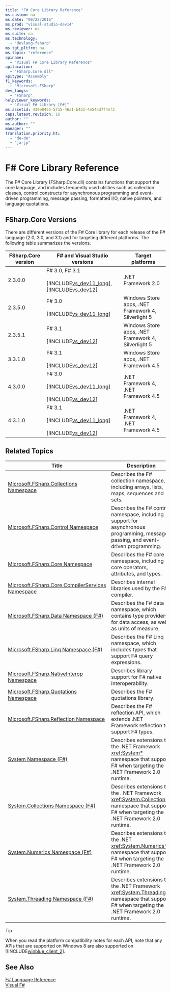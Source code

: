 ```yaml
---
title: "F# Core Library Reference"
ms.custom: na
ms.date: "09/22/2016"
ms.prod: "visual-studio-dev14"
ms.reviewer: na
ms.suite: na
ms.technology: 
  - "devlang-fsharp"
ms.tgt_pltfrm: na
ms.topic: "reference"
apiname: 
  - "Visual F# Core Library Reference"
apilocation: 
  - "FSharp.Core.dll"
apitype: "Assembly"
f1_keywords: 
  - "Microsoft.FSharp"
dev_langs: 
  - "FSharp"
helpviewer_keywords: 
  - "Visual F# Library [F#]"
ms.assetid: 430e8455-57a5-46a1-b4b1-4e54ed7f4ef3
caps.latest.revision: 16
author: ""
ms.author: ""
manager: ""
translation.priority.ht: 
  - "de-de"
  - "ja-jp"
---
```

# F# Core Library Reference
The F# Core Library (FSharp.Core.dll) contains functions that support the core language, and includes frequently used utilities such as collection classes, control constructs for asynchronous programming and event-driven programming, message passing, formatted I/O, native pointers, and language quotations.  
  
## FSharp.Core Versions  
 There are different versions of the F# Core library for each release of the F# language (2.0, 3.0, and 3.1) and for targeting different platforms. The following table summarizes the versions.  
  
|FSharp.Core version|F# and Visual Studio versions|Target platforms|  
|-------------------------|------------------------------------|----------------------|  
|2.3.0.0|F# 3.0, F# 3.1<br /><br /> [!INCLUDE[vs_dev11_long](../vs140/includes/vs_dev11_long_md.md)], [!INCLUDE[vs_dev12](../vs140/includes/vs_dev12_md.md)]|.NET Framework 2.0|  
|2.3.5.0|F# 3.0<br /><br /> [!INCLUDE[vs_dev11_long](../vs140/includes/vs_dev11_long_md.md)]|Windows Store apps, .NET Framework 4, Silverlight 5|  
|2.3.5.1|F# 3.1<br /><br /> [!INCLUDE[vs_dev12](../vs140/includes/vs_dev12_md.md)]|Windows Store apps, .NET Framework 4, Silverlight 5|  
|3.3.1.0|F# 3.1<br /><br /> [!INCLUDE[vs_dev12](../vs140/includes/vs_dev12_md.md)]|Windows Store apps, .NET Framework 4.5|  
|4.3.0.0|F# 3.0<br /><br /> [!INCLUDE[vs_dev11_long](../vs140/includes/vs_dev11_long_md.md)]<br /><br /> [!INCLUDE[vs_dev12](../vs140/includes/vs_dev12_md.md)]|.NET Framework 4, .NET Framework 4.5|  
|4.3.1.0|F# 3.1<br /><br /> [!INCLUDE[vs_dev11_long](../vs140/includes/vs_dev11_long_md.md)]<br /><br /> [!INCLUDE[vs_dev12](../vs140/includes/vs_dev12_md.md)]|.NET Framework 4, .NET Framework 4.5|  
  
## Related Topics  
  
|Title|Description|  
|-----------|-----------------|  
|[Microsoft.FSharp.Collections Namespace](../vs140/microsoft.fsharp.collections-namespace--fsharp-.md)|Describes the F# collection namespace, including arrays, lists, maps, sequences and sets.|  
|[Microsoft.FSharp.Control Namespace](../vs140/microsoft.fsharp.control-namespace--fsharp-.md)|Describes the F# control namespace, including support for asynchronous programming, message passing, and event-driven programming.|  
|[Microsoft.FSharp.Core Namespace](../vs140/microsoft.fsharp.core-namespace--fsharp-.md)|Describes the F# core namespace, including core operators, attributes, and types.|  
|[Microsoft.FSharp.Core.CompilerServices Namespace](../vs140/microsoft.fsharp.core.compilerservices-namespace--fsharp-.md)|Describes internal libraries used by the F# compiler.|  
|[Microsoft.FSharp.Data Namespace (F#)](../vs140/microsoft.fsharp.data-namespace--fsharp-.md)|Describes the F# data namespace, which contains type providers for data access, as well as units of measure.|  
|[Microsoft.FSharp.Linq Namespace (F#)](../vs140/microsoft.fsharp.linq-namespace--fsharp-.md)|Describes the F# Linq namespace, which includes types that support F# query expressions.|  
|[Microsoft.FSharp.NativeInterop Namespace](../vs140/microsoft.fsharp.nativeinterop-namespace--fsharp-.md)|Describes library support for F# native interoperability.|  
|[Microsoft.FSharp.Quotations Namespace](../vs140/microsoft.fsharp.quotations-namespace--fsharp-.md)|Describes the F# quotations library.|  
|[Microsoft.FSharp.Reflection Namespace](../vs140/microsoft.fsharp.reflection-namespace--fsharp-.md)|Describes the F# reflection API, which extends .NET Framework reflection to support F# types.|  
|[System Namespace (F#)](../vs140/system-namespace--fsharp-.md)|Describes extensions to the .NET Framework <xref:System*> namespace that support F# when targeting the .NET Framework 2.0 runtime.|  
|[System.Collections Namespace (F#)](../vs140/system.collections-namespace--fsharp-.md)|Describes extensions to the . NET Framework <xref:System.Collections*> namespace that support F# when targeting the .NET Framework 2.0 runtime.|  
|[System.Numerics Namespace (F#)](../vs140/system.numerics-namespace--fsharp-.md)|Describes extensions to the .NET <xref:System.Numerics*> namespace that support F# when targeting the .NET Framework 2.0 runtime.|  
|[System.Threading Namespace (F#)](../vs140/system.threading-namespace--fsharp-.md)|Describes extensions to the .NET Framework <xref:System.Threading*> namespace that support F# when targeting the .NET Framework 2.0 runtime.|  
  
> [!TIP]
>  When you read the platform compatibility notes for each API, note that any APIs that are supported on Windows 8 are also supported on [!INCLUDE[winblue_client_2](../vs140/includes/winblue_client_2_md.md)].  
  
## See Also  
 [F# Language Reference](../vs140/fsharp-language-reference.md)   
 [Visual F#](../vs140/visual-fsharp.md)